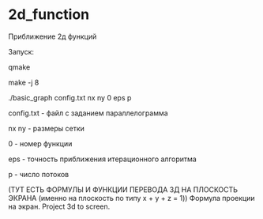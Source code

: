 # 2d_function
Приближение 2д функций


Запуск: 

qmake

make -j 8

./basic_graph config.txt nx ny 0 eps p

config.txt - файл с заданием параллелограмма

nx ny - размеры сетки

0 - номер функции

eps - точность приближения итерационного алгоритма

p - число потоков

(ТУТ ЕСТЬ ФОРМУЛЫ И ФУНКЦИИ ПЕРЕВОДА 3Д НА ПЛОСКОСТЬ ЭКРАНА (именно на плоскость по типу x + y + z = 1))
Формула проекции на экран. Project 3d to screen.
